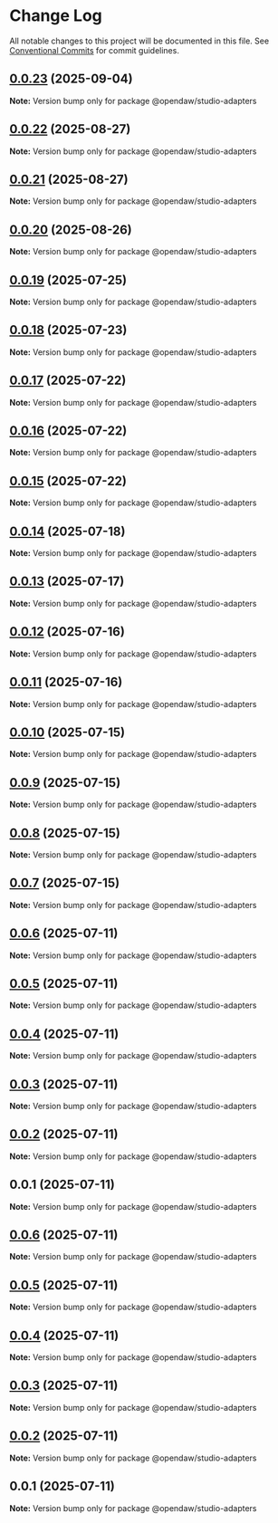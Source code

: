 # Change Log

All notable changes to this project will be documented in this file.
See [Conventional Commits](https://conventionalcommits.org) for commit guidelines.

## [0.0.23](https://github.com/andremichelle/openDAW/compare/@opendaw/studio-adapters@0.0.22...@opendaw/studio-adapters@0.0.23) (2025-09-04)

**Note:** Version bump only for package @opendaw/studio-adapters

## [0.0.22](https://github.com/andremichelle/openDAW/compare/@opendaw/studio-adapters@0.0.21...@opendaw/studio-adapters@0.0.22) (2025-08-27)

**Note:** Version bump only for package @opendaw/studio-adapters

## [0.0.21](https://github.com/andremichelle/openDAW/compare/@opendaw/studio-adapters@0.0.20...@opendaw/studio-adapters@0.0.21) (2025-08-27)

**Note:** Version bump only for package @opendaw/studio-adapters

## [0.0.20](https://github.com/andremichelle/openDAW/compare/@opendaw/studio-adapters@0.0.19...@opendaw/studio-adapters@0.0.20) (2025-08-26)

**Note:** Version bump only for package @opendaw/studio-adapters

## [0.0.19](https://github.com/andremichelle/openDAW/compare/@opendaw/studio-adapters@0.0.18...@opendaw/studio-adapters@0.0.19) (2025-07-25)

**Note:** Version bump only for package @opendaw/studio-adapters

## [0.0.18](https://github.com/andremichelle/openDAW/compare/@opendaw/studio-adapters@0.0.17...@opendaw/studio-adapters@0.0.18) (2025-07-23)

**Note:** Version bump only for package @opendaw/studio-adapters

## [0.0.17](https://github.com/andremichelle/openDAW/compare/@opendaw/studio-adapters@0.0.16...@opendaw/studio-adapters@0.0.17) (2025-07-22)

**Note:** Version bump only for package @opendaw/studio-adapters

## [0.0.16](https://github.com/andremichelle/openDAW/compare/@opendaw/studio-adapters@0.0.15...@opendaw/studio-adapters@0.0.16) (2025-07-22)

**Note:** Version bump only for package @opendaw/studio-adapters

## [0.0.15](https://github.com/andremichelle/openDAW/compare/@opendaw/studio-adapters@0.0.14...@opendaw/studio-adapters@0.0.15) (2025-07-22)

**Note:** Version bump only for package @opendaw/studio-adapters

## [0.0.14](https://github.com/andremichelle/openDAW/compare/@opendaw/studio-adapters@0.0.13...@opendaw/studio-adapters@0.0.14) (2025-07-18)

**Note:** Version bump only for package @opendaw/studio-adapters

## [0.0.13](https://github.com/andremichelle/openDAW/compare/@opendaw/studio-adapters@0.0.12...@opendaw/studio-adapters@0.0.13) (2025-07-17)

**Note:** Version bump only for package @opendaw/studio-adapters

## [0.0.12](https://github.com/andremichelle/openDAW/compare/@opendaw/studio-adapters@0.0.11...@opendaw/studio-adapters@0.0.12) (2025-07-16)

**Note:** Version bump only for package @opendaw/studio-adapters

## [0.0.11](https://github.com/andremichelle/openDAW/compare/@opendaw/studio-adapters@0.0.10...@opendaw/studio-adapters@0.0.11) (2025-07-16)

**Note:** Version bump only for package @opendaw/studio-adapters

## [0.0.10](https://github.com/andremichelle/openDAW/compare/@opendaw/studio-adapters@0.0.9...@opendaw/studio-adapters@0.0.10) (2025-07-15)

**Note:** Version bump only for package @opendaw/studio-adapters

## [0.0.9](https://github.com/andremichelle/openDAW/compare/@opendaw/studio-adapters@0.0.8...@opendaw/studio-adapters@0.0.9) (2025-07-15)

**Note:** Version bump only for package @opendaw/studio-adapters

## [0.0.8](https://github.com/andremichelle/openDAW/compare/@opendaw/studio-adapters@0.0.7...@opendaw/studio-adapters@0.0.8) (2025-07-15)

**Note:** Version bump only for package @opendaw/studio-adapters

## [0.0.7](https://github.com/andremichelle/openDAW/compare/@opendaw/studio-adapters@0.0.6...@opendaw/studio-adapters@0.0.7) (2025-07-15)

**Note:** Version bump only for package @opendaw/studio-adapters

## [0.0.6](https://github.com/andremichelle/openDAW/compare/@opendaw/studio-adapters@0.0.5...@opendaw/studio-adapters@0.0.6) (2025-07-11)

**Note:** Version bump only for package @opendaw/studio-adapters

## [0.0.5](https://github.com/andremichelle/openDAW/compare/@opendaw/studio-adapters@0.0.4...@opendaw/studio-adapters@0.0.5) (2025-07-11)

**Note:** Version bump only for package @opendaw/studio-adapters

## [0.0.4](https://github.com/andremichelle/openDAW/compare/@opendaw/studio-adapters@0.0.3...@opendaw/studio-adapters@0.0.4) (2025-07-11)

**Note:** Version bump only for package @opendaw/studio-adapters

## [0.0.3](https://github.com/andremichelle/openDAW/compare/@opendaw/studio-adapters@0.0.2...@opendaw/studio-adapters@0.0.3) (2025-07-11)

**Note:** Version bump only for package @opendaw/studio-adapters

## [0.0.2](https://github.com/andremichelle/openDAW/compare/@opendaw/studio-adapters@0.0.1...@opendaw/studio-adapters@0.0.2) (2025-07-11)

**Note:** Version bump only for package @opendaw/studio-adapters

## 0.0.1 (2025-07-11)

**Note:** Version bump only for package @opendaw/studio-adapters

## [0.0.6](https://github.com/andremichelle/opendaw-turbo/compare/@opendaw/studio-adapters@0.0.5...@opendaw/studio-adapters@0.0.6) (2025-07-11)

**Note:** Version bump only for package @opendaw/studio-adapters

## [0.0.5](https://github.com/andremichelle/opendaw-turbo/compare/@opendaw/studio-adapters@0.0.4...@opendaw/studio-adapters@0.0.5) (2025-07-11)

**Note:** Version bump only for package @opendaw/studio-adapters

## [0.0.4](https://github.com/andremichelle/opendaw-turbo/compare/@opendaw/studio-adapters@0.0.3...@opendaw/studio-adapters@0.0.4) (2025-07-11)

**Note:** Version bump only for package @opendaw/studio-adapters

## [0.0.3](https://github.com/andremichelle/opendaw-turbo/compare/@opendaw/studio-adapters@0.0.2...@opendaw/studio-adapters@0.0.3) (2025-07-11)

**Note:** Version bump only for package @opendaw/studio-adapters

## [0.0.2](https://github.com/andremichelle/opendaw-turbo/compare/@opendaw/studio-adapters@0.0.1...@opendaw/studio-adapters@0.0.2) (2025-07-11)

**Note:** Version bump only for package @opendaw/studio-adapters

## 0.0.1 (2025-07-11)

**Note:** Version bump only for package @opendaw/studio-adapters
